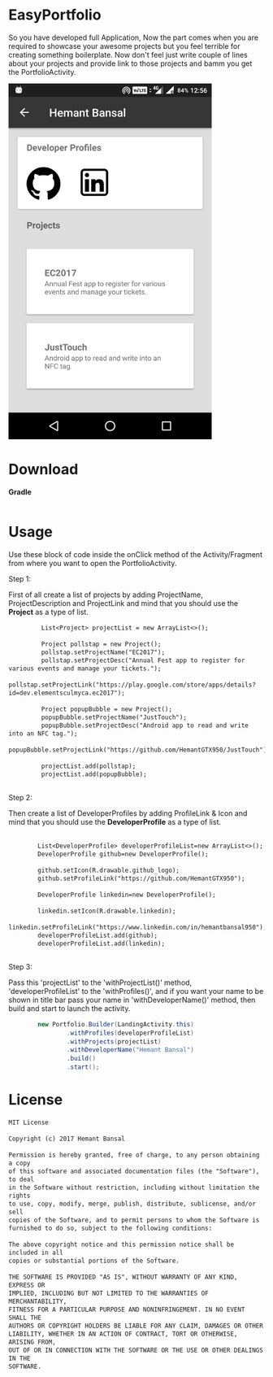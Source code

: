 
# EasyPortfolio
So you have developed full Application, Now the part comes when you are required to showcase your awesome projects but you feel terrible for creating something boilerplate. Now don't feel just write couple of lines about your projects and provide link to those projects and bamm you get the PortfolioActivity. 

<img src="https://github.com/HemantGTX950/Portfolio/blob/master/1.png" height="700" width="400" >


# Download

**Gradle**

```groovy


```

# Usage

Use these block of code inside the onClick method of the Activity/Fragment from where you want to open the PortfolioActivity.

Step 1:

First of all create a list of projects by adding ProjectName, ProjectDescription and ProjectLink and mind that you should use the <b>Project</b> as a type of list.

```
         List<Project> projectList = new ArrayList<>();
 
         Project pollstap = new Project();
         pollstap.setProjectName("EC2017");
         pollstap.setProjectDesc("Annual Fest app to register for various events and manage your tickets.");
         pollstap.setProjectLink("https://play.google.com/store/apps/details?id=dev.elementsculmyca.ec2017");
 
         Project popupBubble = new Project();
         popupBubble.setProjectName("JustTouch");
         popupBubble.setProjectDesc("Android app to read and write into an NFC tag.");
         popupBubble.setProjectLink("https://github.com/HemantGTX950/JustTouch");
 
         projectList.add(pollstap);
         projectList.add(popupBubble);


```

Step 2:

Then create a list of DeveloperProfiles by adding ProfileLink & Icon and mind that you should use the <b>DeveloperProfile</b> as a type of list.

```

        List<DeveloperProfile> developerProfileList=new ArrayList<>();
        DeveloperProfile github=new DeveloperProfile();

        github.setIcon(R.drawable.github_logo);
        github.setProfileLink("https://github.com/HemantGTX950");

        DeveloperProfile linkedin=new DeveloperProfile();

        linkedin.setIcon(R.drawable.linkedin);
        linkedin.setProfileLink("https://www.linkedin.com/in/hemantbansal950");
        developerProfileList.add(github);
        developerProfileList.add(linkedin);


```



Step 3:

Pass this 'projectList' to the 'withProjectList()' method, 'developerProfileList'
  to the 'withProfiles()', and if you want your name to be shown in title bar pass your name in 
  'withDeveloperName()' method, then build and start to launch the activity.

```java
        new Portfolio.Builder(LandingActivity.this)
                .withProfiles(developerProfileList)
                .withProjects(projectList)
                .withDeveloperName("Hemant Bansal")
                .build()
                .start();

```

# License

```
MIT License

Copyright (c) 2017 Hemant Bansal

Permission is hereby granted, free of charge, to any person obtaining a copy
of this software and associated documentation files (the "Software"), to deal
in the Software without restriction, including without limitation the rights
to use, copy, modify, merge, publish, distribute, sublicense, and/or sell
copies of the Software, and to permit persons to whom the Software is
furnished to do so, subject to the following conditions:

The above copyright notice and this permission notice shall be included in all
copies or substantial portions of the Software.

THE SOFTWARE IS PROVIDED "AS IS", WITHOUT WARRANTY OF ANY KIND, EXPRESS OR
IMPLIED, INCLUDING BUT NOT LIMITED TO THE WARRANTIES OF MERCHANTABILITY,
FITNESS FOR A PARTICULAR PURPOSE AND NONINFRINGEMENT. IN NO EVENT SHALL THE
AUTHORS OR COPYRIGHT HOLDERS BE LIABLE FOR ANY CLAIM, DAMAGES OR OTHER
LIABILITY, WHETHER IN AN ACTION OF CONTRACT, TORT OR OTHERWISE, ARISING FROM,
OUT OF OR IN CONNECTION WITH THE SOFTWARE OR THE USE OR OTHER DEALINGS IN THE
SOFTWARE.
   
```
